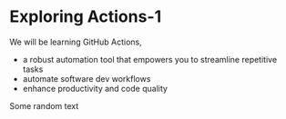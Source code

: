 # Exploring Actions-1
We will be learning GitHub Actions, 
- a robust automation tool that empowers you to streamline repetitive tasks 
- automate software dev workflows
- enhance productivity and code quality

Some random text